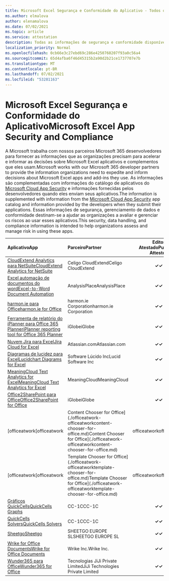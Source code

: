 ```yaml
---
title: Microsoft Excel Segurança e Conformidade do Aplicativo - Todos os Aplicativos
ms.author: elmalova
author: elenamalova
ms.date: 07/02/2021
ms.topic: article
ms.service: attestation
description: Todas as informações de segurança e conformidade disponíveis para todos os Microsoft Excel aplicativos.
localization_priority: Normal
ms.openlocfilehash: 0cb66e3c27ebd69c286e4250760207f93a0c56a4
ms.sourcegitcommit: 65d4afba6f46d45315b2a90d2b21ce1737707e7b
ms.translationtype: MT
ms.contentlocale: pt-BR
ms.lasthandoff: 07/02/2021
ms.locfileid: "53281163"
---
```

# <a name="microsoft-excel-app-security-and-compliance"></a><span data-ttu-id="519ca-103">Microsoft Excel Segurança e Conformidade do Aplicativo</span><span class="sxs-lookup"><span data-stu-id="519ca-103">Microsoft Excel App Security and Compliance</span></span>

<span data-ttu-id="519ca-104">A Microsoft trabalha com nossos parceiros Microsoft 365 desenvolvedores para fornecer as informações que as organizações precisam para acelerar e informar as decisões sobre Microsoft Excel aplicativos e complementos que eles usam.</span><span class="sxs-lookup"><span data-stu-id="519ca-104">Microsoft works with our Microsoft 365 developer partners to provide the information organizations need to expedite and inform decisions about Microsoft Excel apps and add-ins they use.</span></span> <span data-ttu-id="519ca-105">As informações são complementadas com informações do catálogo de aplicativos do [Microsoft Cloud App Security](https://www.microsoft.com/en-us/enterprise-mobility-security/cloud-app-security) e informações fornecidas pelos desenvolvedores quando eles enviam seus aplicativos.</span><span class="sxs-lookup"><span data-stu-id="519ca-105">The information is supplemented with information from the [Microsoft Cloud App Security](https://www.microsoft.com/en-us/enterprise-mobility-security/cloud-app-security) app catalog and information provided by the developers when they submit their applications.</span></span> <span data-ttu-id="519ca-106">Essas informações de segurança, gerenciamento de dados e conformidade destinam-se a ajudar as organizações a avaliar e gerenciar os riscos ao usar esses aplicativos.</span><span class="sxs-lookup"><span data-stu-id="519ca-106">This security, data handling, and compliance information is intended to help organizations assess and manage risk in using these apps.</span></span>

| <span data-ttu-id="519ca-107">**Aplicativo**</span><span class="sxs-lookup"><span data-stu-id="519ca-107">**App**</span></span> | <span data-ttu-id="519ca-108">**Parceiro**</span><span class="sxs-lookup"><span data-stu-id="519ca-108">**Partner**</span></span> | <span data-ttu-id="519ca-109">**Editor Atestado**</span><span class="sxs-lookup"><span data-stu-id="519ca-109">**Publisher Attested**</span></span> | <span data-ttu-id="519ca-110">**Certificado**</span><span class="sxs-lookup"><span data-stu-id="519ca-110">**Certified**</span></span> |
|:--------|:------------|:----------------------:|:-------------:|
| [<span data-ttu-id="519ca-111">CloudExtend Analytics para NetSuite</span><span class="sxs-lookup"><span data-stu-id="519ca-111">CloudExtend Analytics for NetSuite</span></span>](./celigo-cloudextend-analytics-for-netsuite.md) | <span data-ttu-id="519ca-112">Celigo CloudExtend</span><span class="sxs-lookup"><span data-stu-id="519ca-112">Celigo CloudExtend</span></span> | <span data-ttu-id="519ca-113">**✓**</span><span class="sxs-lookup"><span data-stu-id="519ca-113">**✓**</span></span> |  |
| [<span data-ttu-id="519ca-114">Excel automação de documentos do word</span><span class="sxs-lookup"><span data-stu-id="519ca-114">Excel-to-Word Document Automation</span></span>](./analysisplace-excel-to-word-document-automation.md) | <span data-ttu-id="519ca-115">AnalysisPlace</span><span class="sxs-lookup"><span data-stu-id="519ca-115">AnalysisPlace</span></span> | <span data-ttu-id="519ca-116">**✓**</span><span class="sxs-lookup"><span data-stu-id="519ca-116">**✓**</span></span> |  |
| [<span data-ttu-id="519ca-117">harmon.ie para Office</span><span class="sxs-lookup"><span data-stu-id="519ca-117">harmon.ie for Office</span></span>](./harmonie-corporation-for-office.md) | <span data-ttu-id="519ca-118">harmon.ie Corporation</span><span class="sxs-lookup"><span data-stu-id="519ca-118">harmon.ie Corporation</span></span> | <span data-ttu-id="519ca-119">**✓**</span><span class="sxs-lookup"><span data-stu-id="519ca-119">**✓**</span></span> |  |
| [<span data-ttu-id="519ca-120">Ferramenta de relatório do iPlanner para Office 365 Planner</span><span class="sxs-lookup"><span data-stu-id="519ca-120">iPlanner reporting tool for Office 365 Planner</span></span>](./iglobe-iplanner-reporting-tool-for-office-365-planner.md) | <span data-ttu-id="519ca-121">iGlobe</span><span class="sxs-lookup"><span data-stu-id="519ca-121">iGlobe</span></span> | <span data-ttu-id="519ca-122">**✓**</span><span class="sxs-lookup"><span data-stu-id="519ca-122">**✓**</span></span> | <img alt="Certified application badge" src="../media/certified-badge.png" height="25" width="25" /> |
| [<span data-ttu-id="519ca-123">Nuvem Jira para Excel</span><span class="sxs-lookup"><span data-stu-id="519ca-123">Jira Cloud for Excel</span></span>](./atlassiancom-jira-cloud-for-excel.md) | <span data-ttu-id="519ca-124">Atlassian.com</span><span class="sxs-lookup"><span data-stu-id="519ca-124">Atlassian.com</span></span> | <span data-ttu-id="519ca-125">**✓**</span><span class="sxs-lookup"><span data-stu-id="519ca-125">**✓**</span></span> |  |
| [<span data-ttu-id="519ca-126">Diagramas de lucidez para Excel</span><span class="sxs-lookup"><span data-stu-id="519ca-126">Lucidchart Diagrams for Excel</span></span>](./lucid-software-inc-lucidchart-diagrams-for-excel.md) | <span data-ttu-id="519ca-127">Software Lúcido Inc</span><span class="sxs-lookup"><span data-stu-id="519ca-127">Lucid Software Inc</span></span> | <span data-ttu-id="519ca-128">**✓**</span><span class="sxs-lookup"><span data-stu-id="519ca-128">**✓**</span></span> |  |
| [<span data-ttu-id="519ca-129">MeaningCloud Text Analytics for Excel</span><span class="sxs-lookup"><span data-stu-id="519ca-129">MeaningCloud Text Analytics for Excel</span></span>](./meaningcloud-text-analytics-for-excel.md) | <span data-ttu-id="519ca-130">MeaningCloud</span><span class="sxs-lookup"><span data-stu-id="519ca-130">MeaningCloud</span></span> | <span data-ttu-id="519ca-131">**✓**</span><span class="sxs-lookup"><span data-stu-id="519ca-131">**✓**</span></span> |  |
| [<span data-ttu-id="519ca-132">Office2SharePoint para Office</span><span class="sxs-lookup"><span data-stu-id="519ca-132">Office2SharePoint for Office</span></span>](./iglobe-office2sharepoint-for-office.md) | <span data-ttu-id="519ca-133">iGlobe</span><span class="sxs-lookup"><span data-stu-id="519ca-133">iGlobe</span></span> | <span data-ttu-id="519ca-134">**✓**</span><span class="sxs-lookup"><span data-stu-id="519ca-134">**✓**</span></span> | <img alt="Certified application badge" src="../media/certified-badge.png" height="25" width="25" /> |
| <span data-ttu-id="519ca-135">[officeatwork</span><span class="sxs-lookup"><span data-stu-id="519ca-135">[officeatwork</span></span> | <span data-ttu-id="519ca-136">Content Chooser for Office](./officeatwork-officeatworkcontent-chooser-for-office.md)</span><span class="sxs-lookup"><span data-stu-id="519ca-136">Content Chooser for Office](./officeatwork-officeatworkcontent-chooser-for-office.md)</span></span> | <span data-ttu-id="519ca-137">officeatwork</span><span class="sxs-lookup"><span data-stu-id="519ca-137">officeatwork</span></span> | <span data-ttu-id="519ca-138">**✓**</span><span class="sxs-lookup"><span data-stu-id="519ca-138">**✓**</span></span> | <img alt="Certified application badge" src="../media/certified-badge.png" height="25" width="25" /> |
| <span data-ttu-id="519ca-139">[officeatwork</span><span class="sxs-lookup"><span data-stu-id="519ca-139">[officeatwork</span></span> | <span data-ttu-id="519ca-140">Template Chooser for Office](./officeatwork-officeatworktemplate-chooser-for-office.md)</span><span class="sxs-lookup"><span data-stu-id="519ca-140">Template Chooser for Office](./officeatwork-officeatworktemplate-chooser-for-office.md)</span></span> | <span data-ttu-id="519ca-141">officeatwork</span><span class="sxs-lookup"><span data-stu-id="519ca-141">officeatwork</span></span> | <span data-ttu-id="519ca-142">**✓**</span><span class="sxs-lookup"><span data-stu-id="519ca-142">**✓**</span></span> | <img alt="Certified application badge" src="../media/certified-badge.png" height="25" width="25" /> |
| [<span data-ttu-id="519ca-143">Gráficos QuickCells</span><span class="sxs-lookup"><span data-stu-id="519ca-143">QuickCells Graphs</span></span>](./cc-1c-quickcells-graphs.md) | <span data-ttu-id="519ca-144">CC-1C</span><span class="sxs-lookup"><span data-stu-id="519ca-144">CC-1C</span></span> | <span data-ttu-id="519ca-145">**✓**</span><span class="sxs-lookup"><span data-stu-id="519ca-145">**✓**</span></span> |  |
| [<span data-ttu-id="519ca-146">QuickCells Solvers</span><span class="sxs-lookup"><span data-stu-id="519ca-146">QuickCells Solvers</span></span>](./cc-1c-quickcells-solvers.md) | <span data-ttu-id="519ca-147">CC-1C</span><span class="sxs-lookup"><span data-stu-id="519ca-147">CC-1C</span></span> | <span data-ttu-id="519ca-148">**✓**</span><span class="sxs-lookup"><span data-stu-id="519ca-148">**✓**</span></span> |  |
| [<span data-ttu-id="519ca-149">Sheetgo</span><span class="sxs-lookup"><span data-stu-id="519ca-149">Sheetgo</span></span>](./sheetgo-europe-sl.md) | <span data-ttu-id="519ca-150">SHEETGO EUROPE SL</span><span class="sxs-lookup"><span data-stu-id="519ca-150">SHEETGO EUROPE SL</span></span> | <span data-ttu-id="519ca-151">**✓**</span><span class="sxs-lookup"><span data-stu-id="519ca-151">**✓**</span></span> |  |
| [<span data-ttu-id="519ca-152">Wrike for Office Documents</span><span class="sxs-lookup"><span data-stu-id="519ca-152">Wrike for Office Documents</span></span>](./wrike-inc-for-office-documents.md) | <span data-ttu-id="519ca-153">Wrike Inc.</span><span class="sxs-lookup"><span data-stu-id="519ca-153">Wrike Inc.</span></span> | <span data-ttu-id="519ca-154">**✓**</span><span class="sxs-lookup"><span data-stu-id="519ca-154">**✓**</span></span> | <img alt="Certified application badge" src="../media/certified-badge.png" height="25" width="25" /> |
| [<span data-ttu-id="519ca-155">Wunder365 para Office</span><span class="sxs-lookup"><span data-stu-id="519ca-155">Wunder365 for Office</span></span>](./jiji-technologies-private-limited-wunder365-for-office.md) | <span data-ttu-id="519ca-156">Tecnologias JiJi Private Limited</span><span class="sxs-lookup"><span data-stu-id="519ca-156">JiJi Technologies Private Limited</span></span> | <span data-ttu-id="519ca-157">**✓**</span><span class="sxs-lookup"><span data-stu-id="519ca-157">**✓**</span></span> |  |
